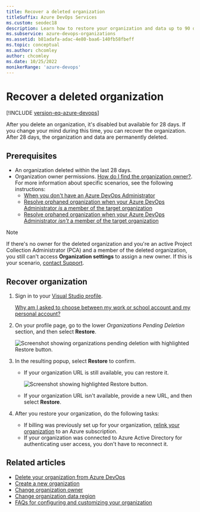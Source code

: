 ```yaml
---
title: Recover a deleted organization
titleSuffix: Azure DevOps Services
ms.custom: seodec18
description: Learn how to restore your organization and data up to 90 days after being deleted, done with organization owner permissions.
ms.subservice: azure-devops-organizations
ms.assetid: b81adafa-adac-4e80-baa6-140fb58fbeff
ms.topic: conceptual
ms.author: chcomley
author: chcomley
ms.date: 10/25/2022
monikerRange: 'azure-devops'
---
```


# Recover a deleted organization

[!INCLUDE [version-eq-azure-devops](../../includes/version-eq-azure-devops.md)]

After you delete an organization, it's disabled but available for 28 days. If you change your mind during this time, you can recover the organization. After 28 days, the organization and data are permanently deleted.

## Prerequisites

* An organization deleted within the last 28 days.
* Organization owner permissions. [How do I find the organization owner?](../security/look-up-organization-owner.md). For more information about specific scenarios, see the following instructions:
  * [When you don't have an Azure DevOps Administrator](resolve-orphaned-organization.md#when-you-dont-have-an-azure-devops-administrator)
  * [Resolve orphaned organization when your Azure DevOps Administrator *is* a member of the target organization](resolve-orphaned-organization.md#when-your-azure-devops-administrator-is-a-member-of-the-target-organization)
  * [Resolve orphaned organization when your Azure DevOps Administrator *isn't* a member of the target organization](resolve-orphaned-organization.md#when-your-azure-devops-administrator-isnt-a-member-of-the-target-organization)

> [!NOTE]
>  If there's no owner for the deleted organization and you're an active Project Collection Administrator (PCA) and a member of the deleted organization, you still can't access **Organization settings** to assign a new owner. If this is your scenario, [contact Support](https://developercommunity.visualstudio.com/AzureDevOps).

## Recover organization

1. Sign in to your [Visual Studio profile](https://app.vsaex.visualstudio.com/profile/view).

   [Why am I asked to choose between my work or school account and my personal account?](faq-user-and-permissions-management.yml#ChooseOrgAcctMSAcct)

2. On your profile page, go to the lower *Organizations Pending Deletion* section, and then select **Restore**.

   ![Screenshot showing organizations pending deletion with highlighted Restore button.](media/shared/visual-studio-profile-page.png)

3. In the resulting popup, select **Restore** to confirm.

   * If your organization URL is still available, you can restore it.

      ![Screenshot showing highlighted Restore button.](media/recover-your-organization/confirm-restore-organization.png)

   * If your organization URL isn't available, provide a new URL, and then select **Restore**.

4. After you restore your organization, do the following tasks:

   * If billing was previously set up for your organization, [relink your organization](../billing/set-up-billing-for-your-organization-vs.md) to an Azure subscription.
   * If your organization was connected to Azure Active Directory for authenticating user access, you don't have to reconnect it.

## Related articles

* [Delete your organization from Azure DevOps](delete-your-organization.md)
* [Create a new organization](create-organization.md)
* [Change organization owner](change-organization-ownership.md)
* [Change organization data region](change-organization-location.md)
* [FAQs for configuring and customizing your organization](faq-configure-customize-organization.yml)

